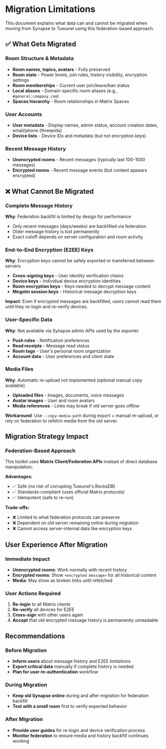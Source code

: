 # Migration Limitations

This document explains what data can and cannot be migrated when moving from Synapse to Tuwunel using this federation-based approach.

## ✅ What Gets Migrated

### Room Structure & Metadata
- **Room names, topics, avatars** - Fully preserved
- **Room state** - Power levels, join rules, history visibility, encryption settings
- **Room memberships** - Current user join/leave/ban status
- **Local aliases** - Domain-specific room aliases (e.g., `#general:company.com`)
- **Spaces hierarchy** - Room relationships in Matrix Spaces

### User Accounts
- **User metadata** - Display names, admin status, account creation dates, email/phone (threepids)
- **Device lists** - Device IDs and metadata (but not encryption keys)

### Recent Message History
- **Unencrypted rooms** - Recent messages (typically last 100-1000 messages)
- **Encrypted rooms** - Recent message events (but content appears encrypted)

## ❌ What Cannot Be Migrated

### Complete Message History
**Why**: Federation backfill is limited by design for performance
- Only recent messages (days/weeks) are backfilled via federation
- Older message history is lost permanently
- Exact cutoff depends on server configuration and room activity

### End-to-End Encryption (E2EE) Keys
**Why**: Encryption keys cannot be safely exported or transferred between servers
- **Cross-signing keys** - User identity verification chains
- **Device keys** - Individual device encryption identities
- **Room encryption keys** - Keys needed to decrypt message content
- **Megolm session keys** - Historical message decryption keys

**Impact**: Even if encrypted messages are backfilled, users cannot read them until they re-login and re-verify devices.

### User-Specific Data
**Why**: Not available via Synapse admin APIs used by the exporter
- **Push rules** - Notification preferences
- **Read receipts** - Message read status
- **Room tags** - User's personal room organization
- **Account data** - User preferences and client state

### Media Files
**Why**: Automatic re-upload not implemented (optional manual copy available)
- **Uploaded files** - Images, documents, voice messages
- **Avatar images** - User and room avatars
- **Media references** - Links may break if old server goes offline

**Workaround**: Use `--copy-media-path` during export + manual re-upload, or rely on federation to refetch media from the old server.

## Migration Strategy Impact

### Federation-Based Approach
This toolkit uses **Matrix Client/Federation APIs** instead of direct database manipulation:

**Advantages:**
- ✅ Safe (no risk of corrupting Tuwunel's RocksDB)
- ✅ Standards-compliant (uses official Matrix protocols)
- ✅ Idempotent (safe to re-run)

**Trade-offs:**
- ❌ Limited to what federation protocols can preserve
- ❌ Dependent on old server remaining online during migration
- ❌ Cannot access server-internal data like encryption keys

## User Experience After Migration

### Immediate Impact
- **Unencrypted rooms**: Work normally with recent history
- **Encrypted rooms**: Show `<encrypted message>` for all historical content
- **Media**: May show as broken links until refetched

### User Actions Required
1. **Re-login** to all Matrix clients
2. **Re-verify** all devices for E2EE
3. **Cross-sign** with other users again
4. **Accept** that old encrypted message history is permanently unreadable

## Recommendations

### Before Migration
- **Inform users** about message history and E2EE limitations
- **Export critical data** manually if complete history is needed
- **Plan for user re-authentication** workflow

### During Migration
- **Keep old Synapse online** during and after migration for federation backfill
- **Test with a small room** first to verify expected behavior

### After Migration
- **Provide user guides** for re-login and device verification process
- **Monitor federation** to ensure media and history backfill continues working